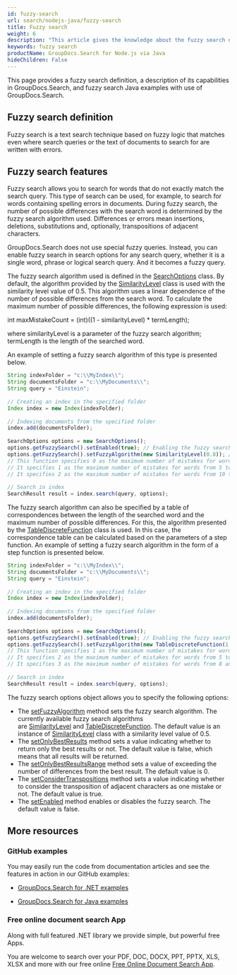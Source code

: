 ```yaml
---
id: fuzzy-search
url: search/nodejs-java/fuzzy-search
title: Fuzzy search
weight: 6
description: "This article gives the knowledge about the fuzzy search definition, and its capabilities in GroupDocs.Search using Java search API."
keywords: fuzzy search
productName: GroupDocs.Search for Node.js via Java
hideChildren: False
---
```

This page provides a fuzzy search definition, a description of its capabilities in GroupDocs.Search, and fuzzy search Java examples with use of GroupDocs.Search.

## Fuzzy search definition

Fuzzy search is a text search technique based on fuzzy logic that matches even where search queries or the text of documents to search for are written with errors.

## Fuzzy search features

Fuzzy search allows you to search for words that do not exactly match the search query. This type of search can be used, for example, to search for words containing spelling errors in documents. During fuzzy search, the number of possible differences with the search word is determined by the fuzzy search algorithm used. Differences or errors mean insertions, deletions, substitutions and, optionally, transpositions of adjacent characters.

GroupDocs.Search does not use special fuzzy queries. Instead, you can enable fuzzy search in search options for any search query, whether it is a single word, phrase or logical search query. And it becomes a fuzzy query.

The fuzzy search algorithm used is defined in the [SearchOptions](https://reference.groupdocs.com/search/nodejs-java/com.groupdocs.search.options/SearchOptions) class. By default, the algorithm provided by the [SimilarityLevel](https://reference.groupdocs.com/search/nodejs-java/com.groupdocs.search.options/SimilarityLevel) class is used with the similarity level value of 0.5. This algorithm uses a linear dependence of the number of possible differences from the search word. To calculate the maximum number of possible differences, the following expression is used:

int maxMistakeCount = (int)((1 - similarityLevel) \* termLength);

where similarityLevel is a parameter of the fuzzy search algorithm; termLength is the length of the searched word.

An example of setting a fuzzy search algorithm of this type is presented below.

```javascript
String indexFolder = "c:\\MyIndex\\";
String documentsFolder = "c:\\MyDocuments\\";
String query = "Einstein";
 
// Creating an index in the specified folder
Index index = new Index(indexFolder);
 
// Indexing documents from the specified folder
index.add(documentsFolder);
 
SearchOptions options = new SearchOptions();
options.getFuzzySearch().setEnabled(true); // Enabling the fuzzy search
options.getFuzzySearch().setFuzzyAlgorithm(new SimilarityLevel(0.8)); // Creating the fuzzy search algorithm
// This function specifies 0 as the maximum number of mistakes for words from 1 to 4 characters.
// It specifies 1 as the maximum number of mistakes for words from 5 to 9 characters.
// It specifies 2 as the maximum number of mistakes for words from 10 to 14 characters. And so on.
 
// Search in index
SearchResult result = index.search(query, options);
```

The fuzzy search algorithm can also be specified by a table of correspondences between the length of the searched word and the maximum number of possible differences. For this, the algorithm presented by the [TableDiscreteFunction](https://reference.groupdocs.com/search/nodejs-java/com.groupdocs.search.options/TableDiscreteFunction) class is used. In this case, the correspondence table can be calculated based on the parameters of a step function. An example of setting a fuzzy search algorithm in the form of a step function is presented below.

```javascript
String indexFolder = "c:\\MyIndex\\";
String documentsFolder = "c:\\MyDocuments\\";
String query = "Einstein";
 
// Creating an index in the specified folder
Index index = new Index(indexFolder);
 
// Indexing documents from the specified folder
index.add(documentsFolder);
 
SearchOptions options = new SearchOptions();
options.getFuzzySearch().setEnabled(true); // Enabling the fuzzy search
options.getFuzzySearch().setFuzzyAlgorithm(new TableDiscreteFunction(1, new Step(5, 2), new Step(8, 3))); // Creating the fuzzy search algorithm
// This function specifies 1 as the maximum number of mistakes for words from 1 to 4 characters.
// It specifies 2 as the maximum number of mistakes for words from 5 to 7 characters.
// It specifies 3 as the maximum number of mistakes for words from 8 and more characters.
 
// Search in index
SearchResult result = index.search(query, options);
```

The fuzzy search options object allows you to specify the following options:

*   The [setFuzzyAlgorithm](https://reference.groupdocs.com/search/nodejs-java/com.groupdocs.search.options/FuzzySearchOptions#setFuzzyAlgorithm(com.groupdocs.search.options.FuzzyAlgorithm)) method sets the fuzzy search algorithm. The currently available fuzzy search algorithms are [SimilarityLevel](https://reference.groupdocs.com/search/nodejs-java/com.groupdocs.search.options/SimilarityLevel) and [TableDiscreteFunction](https://reference.groupdocs.com/search/nodejs-java/com.groupdocs.search.options/TableDiscreteFunction). The default value is an instance of [SimilarityLevel](https://reference.groupdocs.com/search/nodejs-java/com.groupdocs.search.options/SimilarityLevel) class with a similarity level value of 0.5.
*   The [setOnlyBestResults](https://reference.groupdocs.com/search/nodejs-java/com.groupdocs.search.options/FuzzySearchOptions#setOnlyBestResults(boolean)) method sets a value indicating whether to return only the best results or not. The default value is false, which means that all results will be returned.
*   The [setOnlyBestResultsRange](https://reference.groupdocs.com/search/nodejs-java/com.groupdocs.search.options/FuzzySearchOptions#setOnlyBestResultsRange(byte)) method sets a value of exceeding the number of differences from the best result. The default value is 0.
*   The [setConsiderTranspositions](https://reference.groupdocs.com/search/nodejs-java/com.groupdocs.search.options/FuzzySearchOptions#setConsiderTranspositions(boolean)) method sets a value indicating whether to consider the transposition of adjacent characters as one mistake or not. The default value is true.
*   The [setEnabled](https://reference.groupdocs.com/search/nodejs-java/com.groupdocs.search.options/FuzzySearchOptions#setEnabled(boolean)) method enables or disables the fuzzy search. The default value is false.

## More resources

### GitHub examples

You may easily run the code from documentation articles and see the features in action in our GitHub examples:

*   [GroupDocs.Search for .NET examples](https://github.com/groupdocs-search/GroupDocs.Search-for-.NET)
    
*   [GroupDocs.Search for Java examples](https://github.com/groupdocs-search/GroupDocs.Search-for-Java)
    

### Free online document search App

Along with full featured .NET library we provide simple, but powerful free Apps.

You are welcome to search over your PDF, DOC, DOCX, PPT, PPTX, XLS, XLSX and more with our free online [Free Online Document Search App](https://products.groupdocs.app/search).
